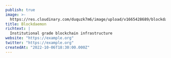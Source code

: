 ```yaml
---
publish: true
image: >-
  https://res.cloudinary.com/duquzk7m6/image/upload/v1665428689/blockdaemon_svoe6o.png
title: Blockdaemon
richtext: |
  Institutional grade blockchain infrastructure
website: "https://example.org"
twitter: "https://example.org"
createdAt: "2022-10-06T18:30:00.000Z"
---
```

